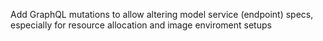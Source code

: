 Add GraphQL mutations to allow altering model service (endpoint) specs, especially for resource allocation and image enviroment setups
